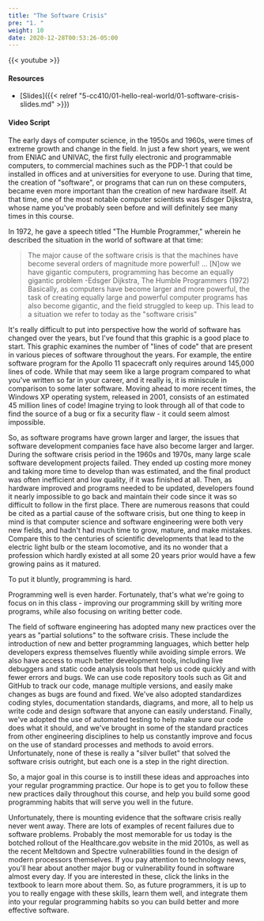 ```yaml
---
title: "The Software Crisis"
pre: "1. "
weight: 10
date: 2020-12-28T00:53:26-05:00
---
```


{{< youtube  >}}

<!-- TODO FIXME -->

#### Resources

* [Slides]({{< relref "5-cc410/01-hello-real-world/01-software-crisis-slides.md" >}})

#### Video Script

The early days of computer science, in the 1950s and 1960s, were times of extreme growth and change in the field. In just a few short years, we went from ENIAC and UNIVAC, the first fully electronic and programmable computers, to commercial machines such as the PDP-1 that could be installed in offices and at universities for everyone to use. During that time, the creation of "software", or programs that can run on these computers, became even more important than the creation of new hardware itself. At that time, one of the most notable computer scientists was Edsger Dijkstra, whose name you've probably seen before and will definitely see many times in this course. 

In 1972, he gave a speech titled "The Humble Programmer," wherein he described the situation in the world of software at that time:
> The major cause of the software crisis is that the machines have become several orders of magnitude more powerful! ... [N]ow we have gigantic computers, programming has become an equally gigantic problem -Edsger Dijkstra, The Humble Programmers (1972)
Basically, as computers have become larger and more powerful, the task of creating equally large and powerful computer programs has also become gigantic, and the field struggled to keep up. This lead to a situation we refer to today as the "software crisis"

It's really difficult to put into perspective how the world of software has changed over the years, but I've found that this graphic is a good place to start. This graphic examines the number of "lines of code" that are present in various pieces of software throughout the years. For example, the entire software program for the Apollo 11 spacecraft only requires around 145,000 lines of code. While that may seem like a large program compared to what you've written so far in your career, and it really is, it is miniscule in comparison to some later software. Moving ahead to more recent times, the Windows XP operating system, released in 2001, consists of an estimated 45 million lines of code! Imagine trying to look through all of that code to find the source of a bug or fix a security flaw - it could seem almost impossible.

So, as software programs have grown larger and larger, the issues that software development companies face have also become larger and larger. During the software crisis period in the 1960s and 1970s, many large scale software development projects failed. They ended up costing more money and taking more time to develop than was estimated, and the final product was often inefficient and low quality, if it was finished at all. Then, as hardware improved and programs needed to be updated, developers found it nearly impossible to go back and maintain their code since it was so difficult to follow in the first place. There are numerous reasons that could be cited as a partial cause of the software crisis, but one thing to keep in mind is that computer science and software engineering were both very new fields, and hadn't had much time to grow, mature, and make mistakes. Compare this to the centuries of scientific developments that lead to the electric light bulb or the steam locomotive, and its no wonder that a profession which hardly existed at all some 20 years prior would have a few growing pains as it matured.

To put it bluntly, programming is hard. 

Programming well is even harder. Fortunately, that's what we're going to focus on in this class - improving our programming skill by writing more programs, while also focusing on writing better code. 

The field of software engineering has adopted many new practices over the years as "partial solutions" to the software crisis. These include the introduction of new and better programming languages, which better help developers express themselves fluently while avoiding simple errors. We also have access to much better development tools, including live debuggers and static code analysis tools that help us code quickly and with fewer errors and bugs. We can use code repository tools such as Git and GitHub to track our code, manage multiple versions, and easily make changes as bugs are found and fixed. We've also adopted standardizes coding styles, documentation standards, diagrams, and more, all to help us write code and design software that anyone can easily understand. Finally, we've adopted the use of automated testing to help make sure our code does what it should, and we've brought in some of the standard practices from other engineering disciplines to help us constantly improve and focus on the use of standard processes and methods to avoid errors. Unfortunately, none of these is really a "silver bullet" that solved the software crisis outright, but each one is a step in the right direction.

So, a major goal in this course is to instill these ideas and approaches into your regular programming practice. Our hope is to get you to follow these new practices daily throughout this course, and help you build some good programming habits that will serve you well in the future.

Unfortunately, there is mounting evidence that the software crisis really never went away. There are lots of examples of recent failures due to software problems. Probably the most memorable for us today is the botched rollout of the Healthcare.gov website in the mid 2010s, as well as the recent Meltdown and Spectre vulnerabilities found in the design of modern processors themselves. If you pay attention to technology news, you'll hear about another major bug or vulnerability found in software almost every day. If you are interested in these, click the links in the textbook to learn more about them. So, as future programmers, it is up to you to really engage with these skills, learn them well, and integrate them into your regular programming habits so you can build better and more effective software. 
